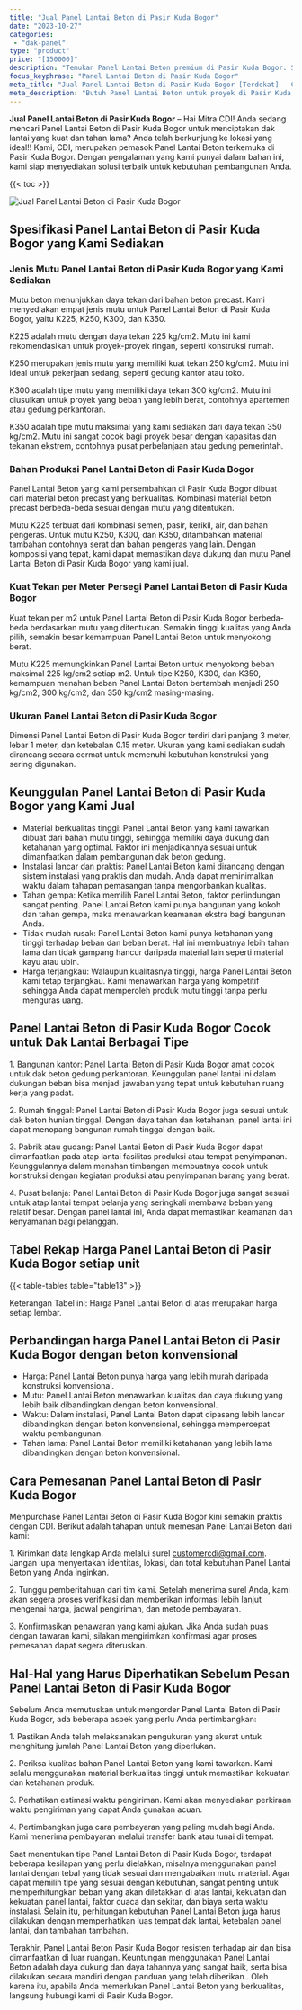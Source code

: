 ```yaml
---
title: "Jual Panel Lantai Beton di Pasir Kuda Bogor"
date: "2023-10-27"
categories:
 - "dak-panel"
type: "product"
price: "[150000]"
description: "Temukan Panel Lantai Beton premium di Pasir Kuda Bogor. Solusi ideal untuk proyek konstruksi dengan standar terbaik, Panel Lantai Beton memberikan ketahanan optimal untuk lantai dak. Dapatkan info lengkap."
focus_keyphrase: "Panel Lantai Beton di Pasir Kuda Bogor"
meta_title: "Jual Panel Lantai Beton di Pasir Kuda Bogor [Terdekat] - CDI"
meta_description: "Butuh Panel Lantai Beton untuk proyek di Pasir Kuda Bogor?. Tersedia Panel Lantai Beton premium untuk pembangunan. Harga terbaik hanya di sini."
---
```


**Jual Panel Lantai Beton di Pasir Kuda Bogor** – Hai Mitra CDI! Anda sedang mencari Panel Lantai Beton di Pasir Kuda Bogor untuk menciptakan dak lantai yang kuat dan tahan lama? Anda telah berkunjung ke lokasi yang ideal!! Kami, CDI, merupakan pemasok Panel Lantai Beton terkemuka di Pasir Kuda Bogor. Dengan pengalaman yang kami punyai dalam bahan ini, kami siap menyediakan solusi terbaik untuk kebutuhan pembangunan Anda.

{{< toc >}}

![Jual Panel Lantai Beton di Pasir Kuda Bogor](/images/dak-panel/dak-panel-16.jpg)

## Spesifikasi Panel Lantai Beton di Pasir Kuda Bogor yang Kami Sediakan

### Jenis Mutu Panel Lantai Beton di Pasir Kuda Bogor yang Kami Sediakan

Mutu beton menunjukkan daya tekan dari bahan beton precast. Kami menyediakan empat jenis mutu untuk Panel Lantai Beton di Pasir Kuda Bogor, yaitu K225, K250, K300, dan K350.

K225 adalah mutu dengan daya tekan 225 kg/cm2. Mutu ini kami rekomendasikan untuk proyek-proyek ringan, seperti konstruksi rumah.

K250 merupakan jenis mutu yang memiliki kuat tekan 250 kg/cm2. Mutu ini ideal untuk pekerjaan sedang, seperti gedung kantor atau toko.

K300 adalah tipe mutu yang memiliki daya tekan 300 kg/cm2. Mutu ini diusulkan untuk proyek yang beban yang lebih berat, contohnya apartemen atau gedung perkantoran.

K350 adalah tipe mutu maksimal yang kami sediakan dari daya tekan 350 kg/cm2. Mutu ini sangat cocok bagi proyek besar dengan kapasitas dan tekanan ekstrem, contohnya pusat perbelanjaan atau gedung pemerintah.

### Bahan Produksi Panel Lantai Beton di Pasir Kuda Bogor

Panel Lantai Beton yang kami persembahkan di Pasir Kuda Bogor dibuat dari material beton precast yang berkualitas. Kombinasi material beton precast berbeda-beda sesuai dengan mutu yang ditentukan.

Mutu K225 terbuat dari kombinasi semen, pasir, kerikil, air, dan bahan pengeras. Untuk mutu K250, K300, dan K350, ditambahkan material tambahan contohnya serat dan bahan pengeras yang lain. Dengan komposisi yang tepat, kami dapat memastikan daya dukung dan mutu Panel Lantai Beton di Pasir Kuda Bogor yang kami jual.

### Kuat Tekan per Meter Persegi Panel Lantai Beton di Pasir Kuda Bogor

Kuat tekan per m2 untuk Panel Lantai Beton di Pasir Kuda Bogor berbeda-beda berdasarkan mutu yang ditentukan. Semakin tinggi kualitas yang Anda pilih, semakin besar kemampuan Panel Lantai Beton untuk menyokong berat.

Mutu K225 memungkinkan Panel Lantai Beton untuk menyokong beban maksimal 225 kg/cm2 setiap m2. Untuk tipe K250, K300, dan K350, kemampuan menahan beban Panel Lantai Beton bertambah menjadi 250 kg/cm2, 300 kg/cm2, dan 350 kg/cm2 masing-masing.

### Ukuran Panel Lantai Beton di Pasir Kuda Bogor

Dimensi Panel Lantai Beton di Pasir Kuda Bogor terdiri dari panjang 3 meter, lebar 1 meter, dan ketebalan 0.15 meter. Ukuran yang kami sediakan sudah dirancang secara cermat untuk memenuhi kebutuhan konstruksi yang sering digunakan.

## Keunggulan Panel Lantai Beton di Pasir Kuda Bogor yang Kami Jual

*   Material berkualitas tinggi: Panel Lantai Beton yang kami tawarkan dibuat dari bahan mutu tinggi, sehingga memiliki daya dukung dan ketahanan yang optimal. Faktor ini menjadikannya sesuai untuk dimanfaatkan dalam pembangunan dak beton gedung.
*   Instalasi lancar dan praktis: Panel Lantai Beton kami dirancang dengan sistem instalasi yang praktis dan mudah. Anda dapat meminimalkan waktu dalam tahapan pemasangan tanpa mengorbankan kualitas.
*   Tahan gempa: Ketika memilih Panel Lantai Beton, faktor perlindungan sangat penting. Panel Lantai Beton kami punya bangunan yang kokoh dan tahan gempa, maka menawarkan keamanan ekstra bagi bangunan Anda.
*   Tidak mudah rusak: Panel Lantai Beton kami punya ketahanan yang tinggi terhadap beban dan beban berat. Hal ini membuatnya lebih tahan lama dan tidak gampang hancur daripada material lain seperti material kayu atau ubin.
*   Harga terjangkau: Walaupun kualitasnya tinggi, harga Panel Lantai Beton kami tetap terjangkau. Kami menawarkan harga yang kompetitif sehingga Anda dapat memperoleh produk mutu tinggi tanpa perlu menguras uang.

## Panel Lantai Beton di Pasir Kuda Bogor Cocok untuk Dak Lantai Berbagai Tipe

1\.  Bangunan kantor: Panel Lantai Beton di Pasir Kuda Bogor amat cocok untuk dak beton gedung perkantoran. Keunggulan panel lantai ini dalam dukungan beban bisa menjadi jawaban yang tepat untuk kebutuhan ruang kerja yang padat.

2\.  Rumah tinggal: Panel Lantai Beton di Pasir Kuda Bogor juga sesuai untuk dak beton hunian tinggal. Dengan daya tahan dan ketahanan, panel lantai ini dapat menopang bangunan rumah tinggal dengan baik.

3\.  Pabrik atau gudang: Panel Lantai Beton di Pasir Kuda Bogor dapat dimanfaatkan pada atap lantai fasilitas produksi atau tempat penyimpanan. Keunggulannya dalam menahan timbangan membuatnya cocok untuk konstruksi dengan kegiatan produksi atau penyimpanan barang yang berat.

4\.  Pusat belanja: Panel Lantai Beton di Pasir Kuda Bogor juga sangat sesuai untuk atap lantai tempat belanja yang seringkali membawa beban yang relatif besar. Dengan panel lantai ini, Anda dapat memastikan keamanan dan kenyamanan bagi pelanggan.

## Tabel Rekap Harga Panel Lantai Beton di Pasir Kuda Bogor setiap unit

{{< table-tables table="table13" >}}

Keterangan Tabel ini: Harga Panel Lantai Beton di atas merupakan harga setiap lembar.

## Perbandingan harga Panel Lantai Beton di Pasir Kuda Bogor dengan beton konvensional

*   Harga: Panel Lantai Beton punya harga yang lebih murah daripada konstruksi konvensional.
*   Mutu: Panel Lantai Beton menawarkan kualitas dan daya dukung yang lebih baik dibandingkan dengan beton konvensional.
*   Waktu: Dalam instalasi, Panel Lantai Beton dapat dipasang lebih lancar dibandingkan dengan beton konvensional, sehingga mempercepat waktu pembangunan.
*   Tahan lama: Panel Lantai Beton memiliki ketahanan yang lebih lama dibandingkan dengan beton konvensional.

## Cara Pemesanan Panel Lantai Beton di Pasir Kuda Bogor

Menpurchase Panel Lantai Beton di Pasir Kuda Bogor kini semakin praktis dengan CDI. Berikut adalah tahapan untuk memesan Panel Lantai Beton dari kami:

1\.  Kirimkan data lengkap Anda melalui surel customercdi@gmail.com. Jangan lupa menyertakan identitas, lokasi, dan total kebutuhan Panel Lantai Beton yang Anda inginkan.

2\.  Tunggu pemberitahuan dari tim kami. Setelah menerima surel Anda, kami akan segera proses verifikasi dan memberikan informasi lebih lanjut mengenai harga, jadwal pengiriman, dan metode pembayaran.

3\.  Konfirmasikan penawaran yang kami ajukan. Jika Anda sudah puas dengan tawaran kami, silakan mengirimkan konfirmasi agar proses pemesanan dapat segera diteruskan.

## Hal-Hal yang Harus Diperhatikan Sebelum Pesan Panel Lantai Beton di Pasir Kuda Bogor

Sebelum Anda memutuskan untuk mengorder Panel Lantai Beton di Pasir Kuda Bogor, ada beberapa aspek yang perlu Anda pertimbangkan:

1\.  Pastikan Anda telah melaksanakan pengukuran yang akurat untuk menghitung jumlah Panel Lantai Beton yang diperlukan.

2\.  Periksa kualitas bahan Panel Lantai Beton yang kami tawarkan. Kami selalu menggunakan material berkualitas tinggi untuk memastikan kekuatan dan ketahanan produk.

3\.  Perhatikan estimasi waktu pengiriman. Kami akan menyediakan perkiraan waktu pengiriman yang dapat Anda gunakan acuan.

4\.  Pertimbangkan juga cara pembayaran yang paling mudah bagi Anda. Kami menerima pembayaran melalui transfer bank atau tunai di tempat.

Saat menentukan tipe Panel Lantai Beton di Pasir Kuda Bogor, terdapat beberapa kesilapan yang perlu dielakkan, misalnya menggunakan panel lantai dengan tebal yang tidak sesuai dan mengabaikan mutu material. Agar dapat memilih tipe yang sesuai dengan kebutuhan, sangat penting untuk memperhitungkan beban yang akan diletakkan di atas lantai, kekuatan dan kekuatan panel lantai, faktor cuaca dan sekitar, dan biaya serta waktu instalasi. Selain itu, perhitungan kebutuhan Panel Lantai Beton juga harus dilakukan dengan memperhatikan luas tempat dak lantai, ketebalan panel lantai, dan tambahan tambahan.

Terakhir, Panel Lantai Beton Pasir Kuda Bogor resisten terhadap air dan bisa dimanfaatkan di luar ruangan. Keuntungan menggunakan Panel Lantai Beton adalah daya dukung dan daya tahannya yang sangat baik, serta bisa dilakukan secara mandiri dengan panduan yang telah diberikan.. Oleh karena itu, apabila Anda memerlukan Panel Lantai Beton yang berkualitas, langsung hubungi kami di Pasir Kuda Bogor.